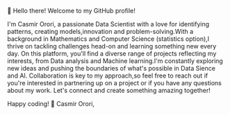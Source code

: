 👋 Hello there! Welcome to my GitHub profile!

I'm Casmir Orori, a passionate Data Scientist with a love for identifying patterns, creating models,innovation and problem-solving.With a background in Mathematics and Computer Science (statistics option),I thrive on tackling challenges head-on and learning something new every day.
On this platform, you'll find a diverse range of projects reflecting my interests, from Data analysis and Machine learning.I'm constantly exploring new ideas and pushing the boundaries of what's possible in Data Sience and AI.
Collaboration is key to my approach,so feel free to reach out if you're interested in partnering up on a project or if you have any questions about my work. Let's connect and create something amazing together!

Happy coding! 🚀
Casmir Orori,

<!---
Casmir2001/Casmir2001 is a ✨ special ✨ repository because its `README.md` (this file) appears on your GitHub profile.
You can click the Preview link to take a look at your changes.
--->
